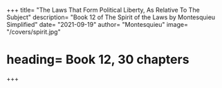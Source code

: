 +++
title= "The Laws That Form Political Liberty, As Relative To The Subject"
description= "Book 12 of The Spirit of the Laws by Montesquieu Simplified"
date= "2021-09-19"
author= "Montesquieu"
image= "/covers/spirit.jpg"
# heading= Book 12, 30 chapters
+++

